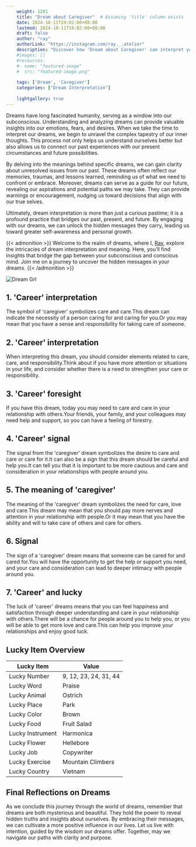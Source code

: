 ```yaml
---
    weight: 1201
    title: "Dream about Caregiver"  # Assuming 'title' column exists
    date: 2024-10-11T19:02:00+08:00
    lastmod: 2024-10-11T19:02:00+08:00
    draft: false
    author: "ray"
    authorLink: "https://instagram.com/ray._.atelier"
    description: "Discover how 'Dream about Caregiver' can interpret your future and uncover its significant meanings in your life."
    #images: []
    #resources:
    #- name: "featured-image"
    #  src: "featured-image.png"
    
    tags: ['Dream', 'Caregiver']
    categories: ["Dream Interpretation"]
    
    lightgallery: true
---
```

    
Dreams have long fascinated humanity, serving as a window into our subconscious. Understanding and analyzing dreams can provide valuable insights into our emotions, fears, and desires. When we take the time to interpret our dreams, we begin to unravel the complex tapestry of our inner thoughts. This process not only helps us understand ourselves better but also allows us to connect our past experiences with our present circumstances and future possibilities.

By delving into the meanings behind specific dreams, we can gain clarity about unresolved issues from our past. These dreams often reflect our memories, traumas, and lessons learned, reminding us of what we need to confront or embrace. Moreover, dreams can serve as a guide for our future, revealing our aspirations and potential paths we may take. They can provide warnings or encouragement, nudging us toward decisions that align with our true selves.

Ultimately, dream interpretation is more than just a curious pastime; it is a profound practice that bridges our past, present, and future. By engaging with our dreams, we can unlock the hidden messages they carry, leading us toward greater self-awareness and personal growth.

{{< admonition >}}
Welcome to the realm of dreams, where I, [Ray](https://instagram.com/ray._.atelier), explore the intricacies of dream interpretation and meaning. Here, you’ll find insights that bridge the gap between your subconscious and conscious mind. Join me on a journey to uncover the hidden messages in your dreams.
{{< /admonition >}}

![Dream Grl](https://cdn.pixabay.com/photo/2017/11/02/03/35/gothic-2910057_1280.jpg "Dream Grl")

## 1. 'Career' interpretation
The symbol of 'caregiver' symbolizes care and care.This dream can indicate the necessity of a person caring for and caring for you.Or you may mean that you have a sense and responsibility for taking care of someone.

## 2. 'Career' interpretation
When interpreting this dream, you should consider elements related to care, care, and responsibility.Think about if you have more attention or situations in your life, and consider whether there is a need to strengthen your care or responsibility.

## 3. 'Career' foresight
If you have this dream, today you may need to care and care in your relationship with others.Your friends, your family, and your colleagues may need help and support, so you can have a feeling of forestry.

## 4. 'Career' signal
The signal from the 'caregiver' dream symbolizes the desire to care and care or care for it.It can also be a sign that this dream should be careful and help you.It can tell you that it is important to be more cautious and care and consideration in your relationships with people around you.

## 5. The meaning of 'caregiver'
The meaning of the 'caregiver' dream symbolizes the need for care, love and care.This dream may mean that you should pay more nerves and attention in your relationship with people.Or it may mean that you have the ability and will to take care of others and care for others.

## 6. Signal
The sign of a 'caregiver' dream means that someone can be cared for and cared for.You will have the opportunity to get the help or support you need, and your care and consideration can lead to deeper intimacy with people around you.

## 7. 'Career' and lucky
The luck of 'career' dreams means that you can feel happiness and satisfaction through deeper understanding and care in your relationship with others.There will be a chance for people around you to help you, or you will be able to get more love and care.This can help you improve your relationships and enjoy good luck.

## Lucky Item Overview
| Lucky Item          | Value              |
|---------------|--------------------|
| Lucky Number        | 9, 12, 23, 24, 31, 44  |
| Lucky Word          | Praise |
| Lucky Animal        | Ostrich |
| Lucky Place         | Park     |
| Lucky Color         | Brown     |
| Lucky Food          | Fruit Salad      |
| Lucky Instrument    | Harmonica |
| Lucky Flower        | Hellebore    |
| Lucky Job           | Copywriter       |
| Lucky Exercise      | Mountain Climbers  |
| Lucky Country       | Vietnam    |


##  Final Reflections on Dreams

As we conclude this journey through the world of dreams, remember that dreams are both mysterious and beautiful. They hold the power to reveal hidden truths and insights about ourselves. By embracing their messages, we can cultivate a more positive influence in our lives. Let us live with intention, guided by the wisdom our dreams offer. Together, may we navigate our paths with clarity and purpose.
